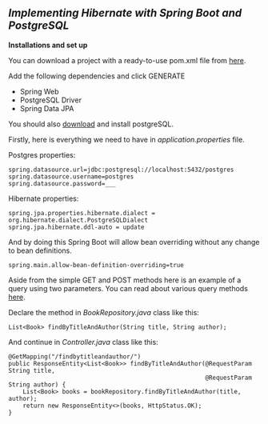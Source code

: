 ## *Implementing Hibernate with Spring Boot and PostgreSQL*

**Installations and set up**

You can download a project with a ready-to-use pom.xml file from [here](https://start.spring.io).

Add the following dependencies and click GENERATE
- Spring Web
- PostgreSQL Driver
- Spring Data JPA

You should also [download](https://www.enterprisedb.com/downloads/postgres-postgresql-downloads) and install postgreSQL.

Firstly, here is everything we need to have in *application.properties* file.

Postgres properties:
```
spring.datasource.url=jdbc:postgresql://localhost:5432/postgres
spring.datasource.username=postgres
spring.datasource.password=___
```
Hibernate properties:
```
spring.jpa.properties.hibernate.dialect = org.hibernate.dialect.PostgreSQLDialect
spring.jpa.hibernate.ddl-auto = update
```
And by doing this Spring Boot will allow bean overriding without any change to bean definitions.
```
spring.main.allow-bean-definition-overriding=true
```

Aside from the simple GET and POST methods here is an example of a query using two parameters. You can read about various query methods [here](https://docs.spring.io/spring-data/jpa/docs/current/reference/html/#jpa.query-methods).

Declare the method in *BookRepository.java* class like this:
```
List<Book> findByTitleAndAuthor(String title, String author);
```
And continue in *Controller.java* class like this:
```
@GetMapping("/findbytitleandauthor/")
public ResponseEntity<List<Book>> findByTitleAndAuthor(@RequestParam String title, 
                                                       @RequestParam String author) {
    List<Book> books = bookRepository.findByTitleAndAuthor(title, author);
    return new ResponseEntity<>(books, HttpStatus.OK);
}
```


